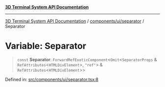 [**3D Terminal System API Documentation**](../../../../README.md)

***

[3D Terminal System API Documentation](../../../../README.md) / [components/ui/separator](../README.md) / Separator

# Variable: Separator

> `const` **Separator**: `ForwardRefExoticComponent`\<`Omit`\<`SeparatorProps` & `RefAttributes`\<`HTMLDivElement`\>, `"ref"`\> & `RefAttributes`\<`HTMLDivElement`\>\>

Defined in: [src/components/ui/separator.tsx:8](https://github.com/Dicommunitas/ThreeJS_Terminal_3D/blob/7fd8b10cda6dfa2ead7725805530e34c65402bbf/src/components/ui/separator.tsx#L8)
